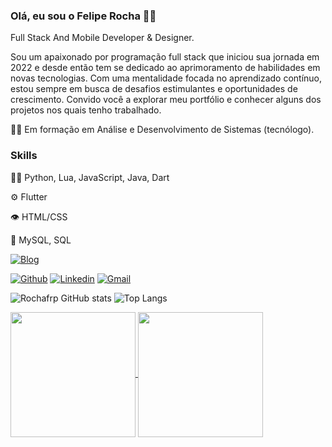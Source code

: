 ### Olá, eu sou o Felipe Rocha 👨‍💻

Full Stack And Mobile Developer & Designer.

Sou um apaixonado por programação full stack que iniciou sua jornada em 2022 e desde então tem se dedicado ao aprimoramento de habilidades em novas tecnologias. Com uma mentalidade focada no aprendizado contínuo, estou sempre em busca de desafios estimulantes e oportunidades de crescimento. Convido você a explorar meu portfólio e conhecer alguns dos projetos nos quais tenho trabalhado.

👩‍🎓 Em formação em Análise e Desenvolvimento de Sistemas (tecnólogo).

### Skills

👨‍💻 Python, Lua, JavaScript, Java, Dart

⚙️ Flutter

👁️ HTML/CSS

💽 MySQL, SQL

[![Blog](https://img.shields.io/website?label=Portfolio&style=fot-the-badge&url=https://rochafrp.github.io/Portfolio/)](https://rochafrp.github.io/Portfolio/)

[![Github](https://img.shields.io/badge/GitHub-100000?style=for-the-badge&logo=github&logoColor=white)](https://github.com/rochafrp)
[![Linkedin](https://img.shields.io/badge/LinkedIn-0077B5?style=for-the-badge&logo=linkedin&logoColor=white)](https://www.linkedin.com/in/felipe-rocha-652459162/)
[![Gmail](https://img.shields.io/badge/Gmail-D14836?style=for-the-badge&logo=gmail&logoColor=white)](rochafrp@gmail.com)

![Rochafrp GitHub stats](https://github-readme-stats.vercel.app/api?username=rochafrp&show_icons=true&theme=radical)
![Top Langs](https://github-readme-stats.vercel.app/api/top-langs/?username=rochafrp&layout=compact&theme=blue-green)


<a href="https://github.com/rochafrp/github-readme-stats">
  <img height=200 align="center" src="https://github-readme-stats.vercel.app/api?username=rochafrp" />
</a>
<a href="https://github.com/rochafrp/convoychat">
  <img height=200 align="center" src="https://github-readme-stats.vercel.app/api/top-langs?username=rochafrp&layout=compact&langs_count=8&card_width=320" />
</a>

